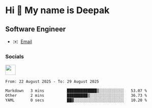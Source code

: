 Hi 👋 My name is Deepak
=======================

Software Engineer
-----------------
* ✉️  [Email](mailto:kumar.neu19@gmail.com)


### Socials

<p align="left"><a href="https://www.linkedin.com/in/deepak94kumar" target="_blank" rel="noreferrer"><img src="https://raw.githubusercontent.com/danielcranney/readme-generator/main/public/icons/socials/linkedin.svg" width="32" height="32" /></a></p>

<!--START_SECTION:waka-->

```txt
From: 22 August 2025 - To: 29 August 2025

Markdown   3 mins          █████████████▒░░░░░░░░░░░   53.07 %
Other      2 mins          █████████▒░░░░░░░░░░░░░░░   36.73 %
YAML       0 secs          ██▓░░░░░░░░░░░░░░░░░░░░░░   10.20 %
```

<!--END_SECTION:waka-->
